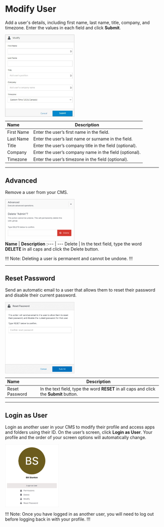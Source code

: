 # Modify User

Add a user's details, including first name, last name, title, company, and timezone. Enter the values in each field and click **Submit**.

<img src="../../../images/modify-user.jpg" alt="modify" style="width: 45%; display: block"></a>

**Name** | **Description** 
:--- | ---
First Name  | Enter the user’s first name in the field.
Last Name  | Enter the user’s last name or surname in the field.
Title  | Enter the user’s company title in the field (optional).
Company | Enter the user’s company name in the field (optional).
Timezone | Enter the user’s timezone in the field (optional).

---

## Advanced

Remove a user from your CMS.

<img src="../../../images/modify2.png" alt="modify2" style="width: 45%; display: block"></a>
**Name** | **Description** 
:--- | ---
Delete  | In the text field, type the word **DELETE** in all caps and click the Delete button.

!!! Note:
Deleting a user is permanent and cannot be undone.
!!!

---

## Reset Password

Send an automatic email to a user that allows them to reset their password and disable their current password.

<img src="../../../images/modify3.png" alt="modify3" style="width: 45%; display: block"></a>

**Name** | **Description** 
:--- | ---
Reset Password  | In the text field, type the word **RESET** in all caps and click the **Submit** button.

---

## Login as User

Login as another user in your CMS to modify their profile and access apps and folders using their ID. On the user’s screen, click **Login as User**. Your profile and the order of your screen options will automatically change.

<img src="../../../images/modify4.png" alt="modify4" style="width: 35%; display: block"></a>

!!! Note:
Once you have logged in as another user, you will need to log out before logging back in with your profile.
!!!